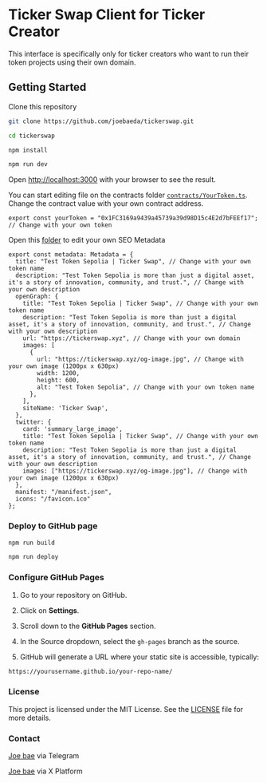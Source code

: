 
# Ticker Swap Client for Ticker Creator

This interface is specifically only for ticker creators who want to run their token projects using their own domain.

## Getting Started

Clone this repository

```bash
git clone https://github.com/joebaeda/tickerswap.git

cd tickerswap

npm install

npm run dev
```

Open [http://localhost:3000](http://localhost:3000) with your browser to see the result.

You can start editing file on the contracts folder [`contracts/YourToken.ts`](/contracts/YourToken.ts). Change the contract value with your own contract address.

```JS
export const yourToken = "0x1FC3169a9439a45739a39d98D15c4E2d7bFEEf17"; // Change with your own token
```

Open this [folder](/app/layout.tsx) to edit your own SEO Metadata

```JS
export const metadata: Metadata = {
  title: "Test Token Sepolia | Ticker Swap", // Change with your own token name
  description: "Test Token Sepolia is more than just a digital asset, it's a story of innovation, community, and trust.", // Change with your own description
  openGraph: {
    title: "Test Token Sepolia | Ticker Swap", // Change with your own token name
    description: "Test Token Sepolia is more than just a digital asset, it's a story of innovation, community, and trust.", // Change with your own description
    url: "https://tickerswap.xyz", // Change with your own domain
    images: [
      {
        url: "https://tickerswap.xyz/og-image.jpg", // Change with your own image (1200px x 630px)
        width: 1200,
        height: 600,
        alt: "Test Token Sepolia", // Change with your own token name
      },
    ],
    siteName: 'Ticker Swap',
  },
  twitter: {
    card: 'summary_large_image',
    title: "Test Token Sepolia | Ticker Swap", // Change with your own token name
    description: "Test Token Sepolia is more than just a digital asset, it's a story of innovation, community, and trust.", // Change with your own description
    images: ["https://tickerswap.xyz/og-image.jpg"], // Change with your own image (1200px x 630px)
  },
  manifest: "/manifest.json",
  icons: "/favicon.ico"
};

```

### Deploy to GitHub page

```bash
npm run build

npm run deploy
```

### Configure GitHub Pages

1. Go to your repository on GitHub.

2. Click on **Settings**.

3. Scroll down to the **GitHub Pages** section.

4. In the Source dropdown, select the `gh-pages` branch as the source.

5. GitHub will generate a URL where your static site is accessible, typically:

```bash
https://yourusername.github.io/your-repo-name/
```

### License

This project is licensed under the MIT License. See the [LICENSE](/LICENSE.txt) file for more details.

### Contact

[Joe bae](https://t.me/joebaeda) via Telegram

[Joe bae](https://x.com/joebaeda) via X Platform
